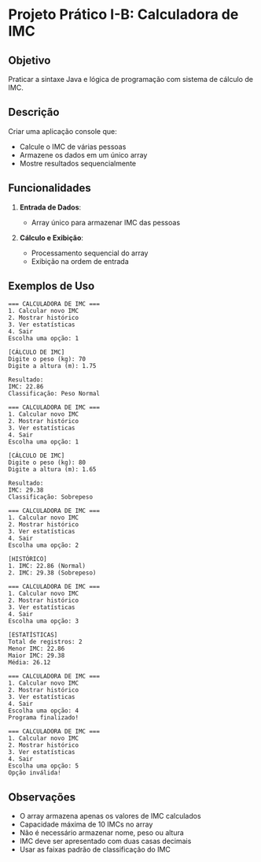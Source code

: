 # Projeto Prático I-B: Calculadora de IMC

## Objetivo
Praticar a sintaxe Java e lógica de programação com sistema de cálculo de IMC.

## Descrição
Criar uma aplicação console que:
- Calcule o IMC de várias pessoas
- Armazene os dados em um único array
- Mostre resultados sequencialmente

## Funcionalidades
1. **Entrada de Dados**:
   - Array único para armazenar IMC das pessoas

2. **Cálculo e Exibição**:
   - Processamento sequencial do array
   - Exibição na ordem de entrada

## Exemplos de Uso
```
=== CALCULADORA DE IMC ===
1. Calcular novo IMC
2. Mostrar histórico
3. Ver estatísticas
4. Sair
Escolha uma opção: 1

[CÁLCULO DE IMC]
Digite o peso (kg): 70
Digite a altura (m): 1.75

Resultado:
IMC: 22.86
Classificação: Peso Normal

=== CALCULADORA DE IMC ===
1. Calcular novo IMC
2. Mostrar histórico
3. Ver estatísticas
4. Sair
Escolha uma opção: 1

[CÁLCULO DE IMC]
Digite o peso (kg): 80
Digite a altura (m): 1.65

Resultado:
IMC: 29.38
Classificação: Sobrepeso

=== CALCULADORA DE IMC ===
1. Calcular novo IMC
2. Mostrar histórico
3. Ver estatísticas
4. Sair
Escolha uma opção: 2

[HISTÓRICO]
1. IMC: 22.86 (Normal)
2. IMC: 29.38 (Sobrepeso)

=== CALCULADORA DE IMC ===
1. Calcular novo IMC
2. Mostrar histórico
3. Ver estatísticas
4. Sair
Escolha uma opção: 3

[ESTATÍSTICAS]
Total de registros: 2
Menor IMC: 22.86
Maior IMC: 29.38
Média: 26.12

=== CALCULADORA DE IMC ===
1. Calcular novo IMC
2. Mostrar histórico
3. Ver estatísticas
4. Sair
Escolha uma opção: 4
Programa finalizado!

=== CALCULADORA DE IMC ===
1. Calcular novo IMC
2. Mostrar histórico
3. Ver estatísticas
4. Sair
Escolha uma opção: 5
Opção inválida!
```

## Observações
- O array armazena apenas os valores de IMC calculados
- Capacidade máxima de 10 IMCs no array
- Não é necessário armazenar nome, peso ou altura
- IMC deve ser apresentado com duas casas decimais
- Usar as faixas padrão de classificação do IMC
